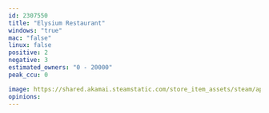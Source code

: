 ```yaml
---
id: 2307550
title: "Elysium Restaurant"
windows: "true"
mac: "false"
linux: false
positive: 2
negative: 3
estimated_owners: "0 - 20000"
peak_ccu: 0

image: https://shared.akamai.steamstatic.com/store_item_assets/steam/apps/2307550/header.jpg?t=1685081825
opinions:
---
```

